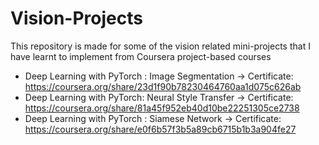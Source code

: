 # Vision-Projects
This repository is made for some of the vision related mini-projects that I have learnt to implement from Coursera project-based courses

- Deep Learning with PyTorch : Image Segmentation -> Certificate: https://coursera.org/share/23d1f90b78230464760aa1d075c626ab
- Deep Learning with PyTorch: Neural Style Transfer -> Certificate: https://coursera.org/share/81a45f952eb40d10be22251305ce2738
- Deep Learning with PyTorch : Siamese Network -> Certificate: https://coursera.org/share/e0f6b57f3b5a89cb6715b1b3a904fe27

